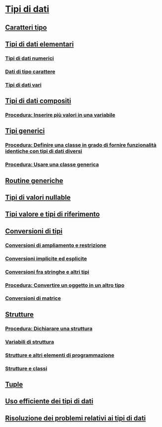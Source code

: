 # [Tipi di dati](index.md)
## [Caratteri tipo](type-characters.md)
## [Tipi di dati elementari](elementary-data-types.md)
### [Tipi di dati numerici](numeric-data-types.md)
### [Dati di tipo carattere](character-data-types.md)
### [Tipi di dati vari](miscellaneous-data-types.md)
## [Tipi di dati compositi](composite-data-types.md)
### [Procedura: Inserire più valori in una variabile](how-to-hold-more-than-one-value-in-a-variable.md)
## [Tipi generici](generic-types.md)
### [Procedura: Definire una classe in grado di fornire funzionalità identiche con tipi di dati diversi](how-to-define-a-class-that-can-provide-identical-functionality.md)
### [Procedura: Usare una classe generica](how-to-use-a-generic-class.md)
## [Routine generiche](generic-procedures.md)
## [Tipi di valori nullable](nullable-value-types.md)
## [Tipi valore e tipi di riferimento](value-types-and-reference-types.md)
## [Conversioni di tipi](type-conversions.md)
### [Conversioni di ampliamento e restrizione](widening-and-narrowing-conversions.md)
### [Conversioni implicite ed esplicite](implicit-and-explicit-conversions.md)
### [Conversioni fra stringhe e altri tipi](conversions-between-strings-and-other-types.md)
### [Procedura: Convertire un oggetto in un altro tipo](how-to-convert-an-object-to-another-type.md)
### [Conversioni di matrice](array-conversions.md)
## [Strutture](structures.md)
### [Procedura: Dichiarare una struttura](how-to-declare-a-structure.md)
### [Variabili di struttura](structure-variables.md)
### [Strutture e altri elementi di programmazione](structures-and-other-programming-elements.md)
### [Strutture e classi](structures-and-classes.md)
## [Tuple](tuples.md)
## [Uso efficiente dei tipi di dati](efficient-use-of-data-types.md)
## [Risoluzione dei problemi relativi ai tipi di dati](troubleshooting-data-types.md)